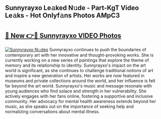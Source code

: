 ## Sunnyrayxo Le𝚊ked N𝚞de - Part-KgT Video Le𝚊ks - Hot Onlyf𝚊ns Photos AMpC3

# <h2><a href="http://ac11922.deff.icu/?id=Sunnyrayxo">🔗 New 👉🔴 Sunnyrayxo VIDEO Photos</a></h2>

[![Sunnyrayxo N𝚞des](https://i.imgur.com/rIISA9y.gif)](http://ac11922.deff.icu/?id=Sunnyrayxo)
Sunnyrayxo continues to push the boundaries of contemporary art with her innovative and thought-provoking works. She is currently working on a new series of paintings that explore the theme of memory and its relationship to identity. Sunnyrayxo's impact on the art world is significant, as she continues to challenge traditional notions of art and inspire a new generation of artists. Her works are now featured in museums and private collections around the world, and her influence is felt far beyond the art world. Sunnyrayxo's music and message resonate with young audiences who find solace and strength in her vulnerability. She actively engages with her fans online, fostering a supportive and inclusive community. Her advocacy for mental health awareness extends beyond her music, as she speaks out on the importance of seeking help and normalizing conversations about mental illness.
